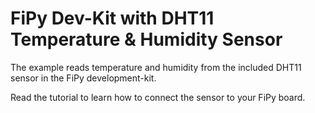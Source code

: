 # FiPy Dev-Kit with DHT11 Temperature & Humidity Sensor

The example reads temperature and humidity from the included DHT11 sensor in the FiPy development-kit.

Read the tutorial to learn how to connect the sensor to your FiPy board.
